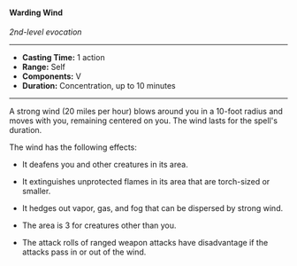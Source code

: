 #### Warding Wind
*2nd-level evocation*
___
- **Casting Time:** 1 action
- **Range:** Self
- **Components:** V
- **Duration:** Concentration, up to 10 minutes
___
A strong wind (20 miles per hour) blows around you in a 10-foot radius and moves with you, remaining centered on you. The wind lasts for the spell's duration.

The wind has the following effects:

- It deafens you and other creatures in its area.

- It extinguishes unprotected flames in its area that are torch-sized or smaller.

- It hedges out vapor, gas, and fog that can be dispersed by strong wind.

- The area is 3 for creatures other than you.

- The attack rolls of ranged weapon attacks have disadvantage if the attacks pass in or out of the wind.